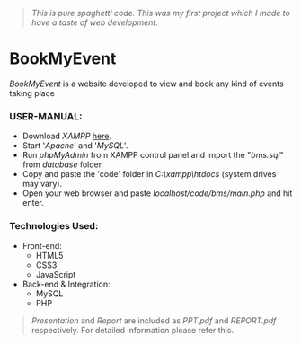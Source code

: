 >   *This is pure spaghetti code. This was my first project which I made to have a taste of web development.*

# BookMyEvent

*BookMyEvent* is a website developed to view and book any kind of events taking place 

### USER-MANUAL:

* Download *XAMPP* [here](https://www.apachefriends.org/download.html "XAMPP").
* Start '*Apache*' and '*MySQL*'.
* Run *phpMyAdmin* from XAMPP control panel and import the "*bms.sql*" from *database* folder.
* Copy and paste the 'code' folder in *C:\xampp\htdocs* (system drives may vary).
* Open your web browser and paste *localhost/code/bms/main.php* and hit enter.

### Technologies Used:

* Front-end:
    * HTML5
    * CSS3
    * JavaScript
* Back-end & Integration:
    * MySQL
    * PHP

>   *Presentation* and *Report* are included as *PPT.pdf* and *REPORT.pdf* respectively. For detailed information please refer this.